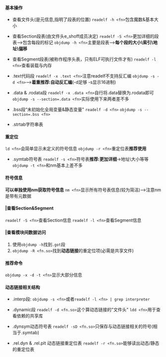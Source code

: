 #### 基本操作
- 查看文件头(是元信息,指明了段表的位置)
`readelf -h <fn>`包含魔数&基本大小

- 查看Section段表(由文件头e_shoff成员决定)
`readelf -S <fn>`更加详细的段表-->包含每段的标记
`objdump -h <fn>`主要是段表-->**每个段的大小\索引\地址\偏移**

- 查看Segment段表(被称作程序头表，只有ELF可执行文件才有)
`readelf -l <fn>`查看装载与内存


- .text代码段
`readelf -x .text <fn>`注意readelf不支持反汇编
`objdump -s -d <fn>`-->**着重推荐:自动反汇编**(-d足够 -s显示16进制)

- .data & .rodata段
`readelf -x .data <fn>`自行将.data替换为.rodata即可
`objdump -s --section=.data <fn>`实际使用下来两者差不多

- .bss段“未初始化全局变量&静态变量"
`readelf -d <fn>`
`objdump -s --section=.bss <fn>`

- .strtab字符串表

#### 重定位
`ld <fn>`会简单显示未定义的符号信息
`objdump -r <fn>`重定位表**推荐使用**

- .symtab符号表
`readelf -s <fn>`符号表**推荐:更加详细**->地址\大小等等
`objdump -t <fn>`和nm基本上差不多

#### 符号信息
**可以单独使用nm获取符号信息**
`nm <fn>`显示所有符号表信息(较为简洁)-->注意nm是带有元数据

#### |查看Section&Segment
`readelf -S <fn>`查看Section信息
`readelf -l <fn>`查看Segment信息

#### |查看模块间数据访问
1. 使用`objdump -h`找到`.got`段
2. `objdump -R <fn.so>`找到**动态链接**的重定位项(必需是共享文件)

#### 推荐命令
`objdump -x -d -t <fn>`显示大部分信息


#### 动态链接相关结构
- .interp段:
`objdump -s <fn>`或者`readelf -l <fn> | grep interpreter`

- .dynamic段
`readelf -d <fn.so>`这个算动态链接的"文件头"
`ldd <fn>`用于查看依赖的共享库

- .dynsym动态符号表
`readelf -sD <fn.so>`只保存与动态链接相关的符号(相当于.symtab)

- .rel.dyn & .rel.plt 动态链接重定位表
`readelf -r <fn.so>`能够读出动态/静态的重定位表
